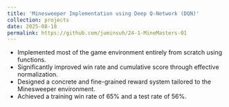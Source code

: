 ```yaml
---
title: 'Minesweeper Implementation using Deep Q-Network (DQN)'
collection: projects
date: 2025-08-18
permalink: https://github.com/juminsuh/24-1-MineMasters-01
---
```


* Implemented most of the game environment entirely from scratch using functions.
* Significantly improved win rate and cumulative score through effective normalization.
* Designed a concrete and fine-grained reward system tailored to the Minesweeper environment. 
* Achieved a training win rate of 65\% and a test rate of 56%.
